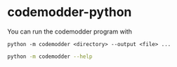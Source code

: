 # codemodder-python

You can run the codemodder program with

```python -m codemodder <directory> --output <file> ...```

```bash
python -m codemodder --help
```
